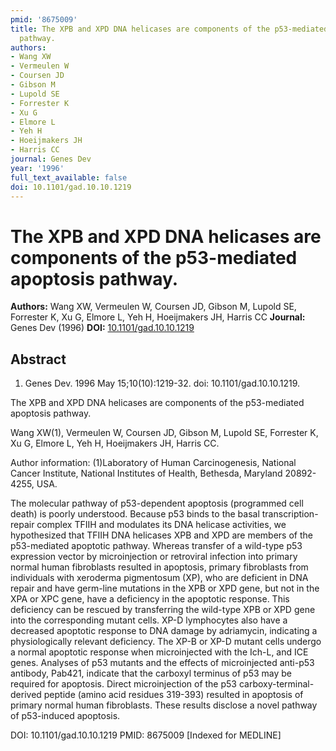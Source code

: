 ```yaml
---
pmid: '8675009'
title: The XPB and XPD DNA helicases are components of the p53-mediated apoptosis
  pathway.
authors:
- Wang XW
- Vermeulen W
- Coursen JD
- Gibson M
- Lupold SE
- Forrester K
- Xu G
- Elmore L
- Yeh H
- Hoeijmakers JH
- Harris CC
journal: Genes Dev
year: '1996'
full_text_available: false
doi: 10.1101/gad.10.10.1219
---
```


# The XPB and XPD DNA helicases are components of the p53-mediated apoptosis pathway.
**Authors:** Wang XW, Vermeulen W, Coursen JD, Gibson M, Lupold SE, Forrester K, Xu G, Elmore L, Yeh H, Hoeijmakers JH, Harris CC
**Journal:** Genes Dev (1996)
**DOI:** [10.1101/gad.10.10.1219](https://doi.org/10.1101/gad.10.10.1219)

## Abstract

1. Genes Dev. 1996 May 15;10(10):1219-32. doi: 10.1101/gad.10.10.1219.

The XPB and XPD DNA helicases are components of the p53-mediated apoptosis 
pathway.

Wang XW(1), Vermeulen W, Coursen JD, Gibson M, Lupold SE, Forrester K, Xu G, 
Elmore L, Yeh H, Hoeijmakers JH, Harris CC.

Author information:
(1)Laboratory of Human Carcinogenesis, National Cancer Institute, National 
Institutes of Health, Bethesda, Maryland 20892-4255, USA.

The molecular pathway of p53-dependent apoptosis (programmed cell death) is 
poorly understood. Because p53 binds to the basal transcription-repair complex 
TFIIH and modulates its DNA helicase activities, we hypothesized that TFIIH DNA 
helicases XPB and XPD are members of the p53-mediated apoptotic pathway. Whereas 
transfer of a wild-type p53 expression vector by microinjection or retroviral 
infection into primary normal human fibroblasts resulted in apoptosis, primary 
fibroblasts from individuals with xeroderma pigmentosum (XP), who are deficient 
in DNA repair and have germ-line mutations in the XPB or XPD gene, but not in 
the XPA or XPC gene, have a deficiency in the apoptotic response. This 
deficiency can be rescued by transferring the wild-type XPB or XPD gene into the 
corresponding mutant cells. XP-D lymphocytes also have a decreased apoptotic 
response to DNA damage by adriamycin, indicating a physiologically relevant 
deficiency. The XP-B or XP-D mutant cells undergo a normal apoptotic response 
when microinjected with the Ich-L, and ICE genes. Analyses of p53 mutants and 
the effects of microinjected anti-p53 antibody, Pab421, indicate that the 
carboxyl terminus of p53 may be required for apoptosis. Direct microinjection of 
the p53 carboxy-terminal-derived peptide (amino acid residues 319-393) resulted 
in apoptosis of primary normal human fibroblasts. These results disclose a novel 
pathway of p53-induced apoptosis.

DOI: 10.1101/gad.10.10.1219
PMID: 8675009 [Indexed for MEDLINE]
